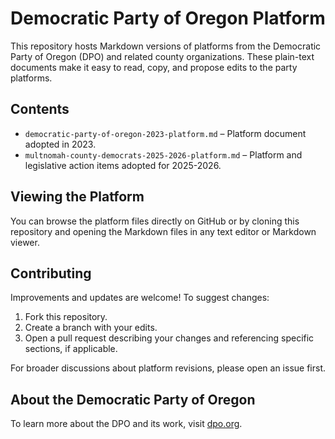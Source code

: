 # Democratic Party of Oregon Platform

This repository hosts Markdown versions of platforms from the Democratic Party of Oregon (DPO) and related county organizations. These plain-text documents make it easy to read, copy, and propose edits to the party platforms.

## Contents

- `democratic-party-of-oregon-2023-platform.md` – Platform document adopted in 2023.
- `multnomah-county-democrats-2025-2026-platform.md` – Platform and legislative action items adopted for 2025-2026.

## Viewing the Platform

You can browse the platform files directly on GitHub or by cloning this repository and opening the Markdown files in any text editor or Markdown viewer.

## Contributing

Improvements and updates are welcome! To suggest changes:

1. Fork this repository.
2. Create a branch with your edits.
3. Open a pull request describing your changes and referencing specific sections, if applicable.

For broader discussions about platform revisions, please open an issue first.

## About the Democratic Party of Oregon

To learn more about the DPO and its work, visit [dpo.org](https://dpo.org/).
